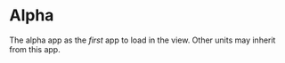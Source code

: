 # Alpha

The alpha app as the _first_ app to load in the view.
Other units may inherit from this app.
